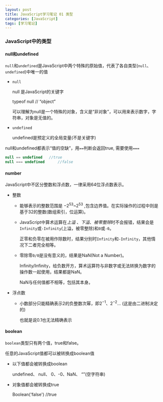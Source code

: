 ```yaml
---
layout: post
title: JavaScript学习笔记 01 类型
categories: [JavaScript]
tags: [学习笔记]
---
```


### JavaScript中的类型

#### null和undefined

`null`和`undefined`是JavaScript中两个特殊的原始值，代表了各自类型(`null`、`undefined`)中唯一的值

<!--more-->

- `null`

  null 是JavaScript的关键字

  typeof null 	//		“object”

  可以理解为null是一个特殊的对象，含义是“非对象”，可以用来表示数字，字符串，对象是无值的。

- `undefined`

  undefined是预定义的全局变量(不是关键字)

null和undefined都表示“值的空缺”，用`==`判断会返回true, 需要使用`===`

```javascript
null == undefined 	//true
null === undefined		//false
```



#### number

JavaScript中不区分整数和浮点数，一律采用64位浮点数表示。

-   整数
    -   能够表示的整数范围是 $-2^{53}$~$2^{53}$ ,包含边界值。在实际操作的过程中则是基于32的整数(数组索引，位运算)。 

    -   JavaScript中算术运算在*上溢* 、*下溢*、*被零整除*时不会报错，结果会是`Infinity`或`-Infinity`(上溢，被零整除)和`0`或`-0`。

        正零和负零在被用作除数时，结果分别时`Infinity`和`-Infinity`，其他情况下二者完全相等。

    -   零除零`0/0`是没有意义的，结果是NaN(Not a Number)。

        Infinity/Infinity，给负数开方，算术运算符与非数字或无法转换为数字的操作数一起使用，结果都是NaN。

        NaN与任何值都不相等，包括其本身。

-   浮点数

    -   小数部分只能精确表示2的负整数次幂，即$2^{-1}$、$2^{-2}$... (这是由二进制决定的)

        也就是说0.1也无法精确表示

#### boolean

`boolean`类型只有两个值，true和false。

任意的JavaScript值都可以被转换成boolean值

 -  以下值都会被转换成boolean

    undefined、 null、 0、-0、NaN、 “”(空字符串)

- 对象值都会被转换成true

  Boolean('false') //true

